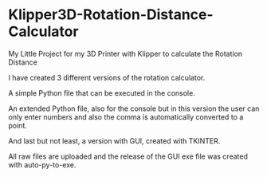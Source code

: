 # Klipper3D-Rotation-Distance-Calculator
My Little Project for my 3D Printer with Klipper to calculate the Rotation Distance

I have created 3 different versions of the rotation calculator.

A simple Python file that can be executed in the console.

An extended Python file, also for the console but in this version the user can only enter numbers and also the comma is automatically converted to a point.

And last but not least, a version with GUI, created with TKINTER. 

All raw files are uploaded and the release of the GUI exe file was created with auto-py-to-exe.
